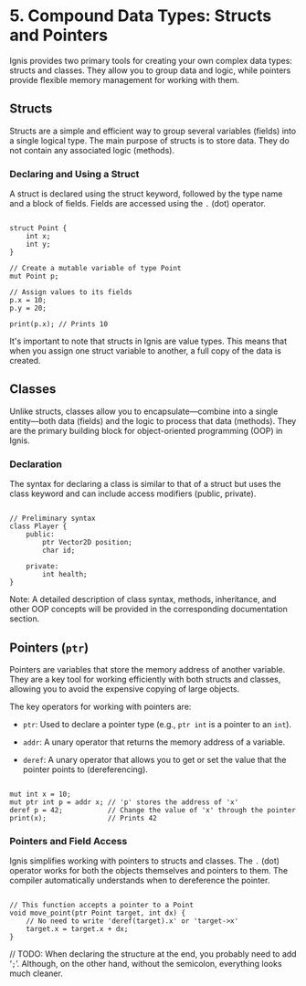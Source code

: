 # 5. Compound Data Types: Structs and Pointers
Ignis provides two primary tools for creating your own complex data types: structs and classes. They allow you to group data and logic, while pointers provide flexible memory management for working with them.

## Structs

Structs are a simple and efficient way to group several variables (fields) into a single logical type. The main purpose of structs is to store data. They do not contain any associated logic (methods).

### Declaring and Using a Struct

A struct is declared using the struct keyword, followed by the type name and a block of fields. 
Fields are accessed using the `.` (dot) operator.

```Ignis

struct Point {
    int x;
    int y;
}

// Create a mutable variable of type Point
mut Point p;

// Assign values to its fields
p.x = 10;
p.y = 20;

print(p.x); // Prints 10
```

It's important to note that structs in Ignis are value types. This means that when you assign one struct variable to another, a full copy of the data is created.

## Classes

Unlike structs, classes allow you to encapsulate—combine into a single entity—both data (fields) and the logic to process that data (methods). They are the primary building block for object-oriented programming (OOP) in Ignis.

### Declaration

The syntax for declaring a class is similar to that of a struct but uses the class keyword and can include access modifiers (public, private).

```Ignis

// Preliminary syntax
class Player {
    public:
        ptr Vector2D position;
        char id;

    private:
        int health;
}
```

Note: A detailed description of class syntax, methods, inheritance, and other OOP concepts will be provided in the corresponding documentation section.

## Pointers (`ptr`)

Pointers are variables that store the memory address of another variable. They are a key tool for working efficiently with both structs and classes, allowing you to avoid the expensive copying of large objects.

The key operators for working with pointers are:

- `ptr`: Used to declare a pointer type (e.g., `ptr int` is a pointer to an `int`).

- `addr`: A unary operator that returns the memory address of a variable.

- `deref`: A unary operator that allows you to get or set the value that the pointer points to (dereferencing).

```Ignis

mut int x = 10;
mut ptr int p = addr x; // 'p' stores the address of 'x'
deref p = 42;           // Change the value of 'x' through the pointer
print(x);               // Prints 42
```

### Pointers and Field Access

Ignis simplifies working with pointers to structs and classes. The `.` (dot) operator works for both the objects themselves and pointers to them. The compiler automatically understands when to dereference the pointer.

```Ignis

// This function accepts a pointer to a Point
void move_point(ptr Point target, int dx) {
    // No need to write 'deref(target).x' or 'target->x'
    target.x = target.x + dx;
}
```

// TODO: When declaring the structure at the end, you probably need to add ‘`;`’. Although, on the other hand, without the semicolon, everything looks much cleaner.
